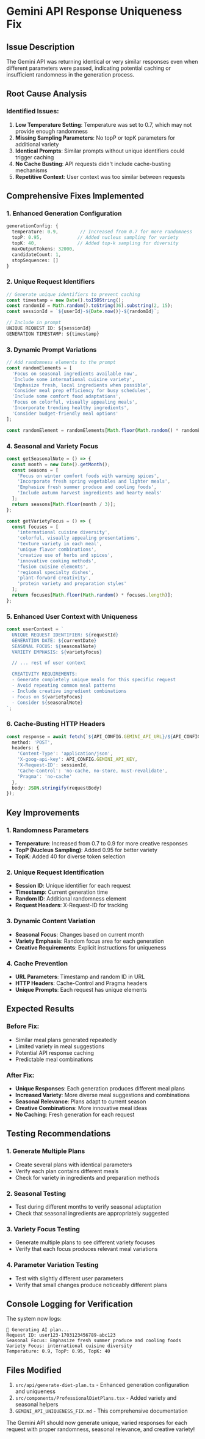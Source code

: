 # Gemini API Response Uniqueness Fix

## Issue Description
The Gemini API was returning identical or very similar responses even when different parameters were passed, indicating potential caching or insufficient randomness in the generation process.

## Root Cause Analysis

### Identified Issues:
1. **Low Temperature Setting**: Temperature was set to 0.7, which may not provide enough randomness
2. **Missing Sampling Parameters**: No topP or topK parameters for additional variety
3. **Identical Prompts**: Similar prompts without unique identifiers could trigger caching
4. **No Cache Busting**: API requests didn't include cache-busting mechanisms
5. **Repetitive Context**: User context was too similar between requests

## Comprehensive Fixes Implemented

### 1. Enhanced Generation Configuration
```typescript
generationConfig: {
  temperature: 0.9,        // Increased from 0.7 for more randomness
  topP: 0.95,             // Added nucleus sampling for variety
  topK: 40,               // Added top-k sampling for diversity
  maxOutputTokens: 32000,
  candidateCount: 1,
  stopSequences: []
}
```

### 2. Unique Request Identifiers
```typescript
// Generate unique identifiers to prevent caching
const timestamp = new Date().toISOString();
const randomId = Math.random().toString(36).substring(2, 15);
const sessionId = `${userId}-${Date.now()}-${randomId}`;

// Include in prompt
UNIQUE REQUEST ID: ${sessionId}
GENERATION TIMESTAMP: ${timestamp}
```

### 3. Dynamic Prompt Variations
```typescript
// Add randomness elements to the prompt
const randomElements = [
  'Focus on seasonal ingredients available now',
  'Include some international cuisine variety',
  'Emphasize fresh, local ingredients when possible',
  'Consider meal prep efficiency for busy schedules',
  'Include some comfort food adaptations',
  'Focus on colorful, visually appealing meals',
  'Incorporate trending healthy ingredients',
  'Consider budget-friendly meal options'
];

const randomElement = randomElements[Math.floor(Math.random() * randomElements.length)];
```

### 4. Seasonal and Variety Focus
```typescript
const getSeasonalNote = () => {
  const month = new Date().getMonth();
  const seasons = [
    'Focus on winter comfort foods with warming spices',
    'Incorporate fresh spring vegetables and lighter meals',
    'Emphasize fresh summer produce and cooling foods',
    'Include autumn harvest ingredients and hearty meals'
  ];
  return seasons[Math.floor(month / 3)];
};

const getVarietyFocus = () => {
  const focuses = [
    'international cuisine diversity',
    'colorful, visually appealing presentations',
    'texture variety in each meal',
    'unique flavor combinations',
    'creative use of herbs and spices',
    'innovative cooking methods',
    'fusion cuisine elements',
    'regional specialty dishes',
    'plant-forward creativity',
    'protein variety and preparation styles'
  ];
  return focuses[Math.floor(Math.random() * focuses.length)];
};
```

### 5. Enhanced User Context with Uniqueness
```typescript
const userContext = `
  UNIQUE REQUEST IDENTIFIER: ${requestId}
  GENERATION DATE: ${currentDate}
  SEASONAL FOCUS: ${seasonalNote}
  VARIETY EMPHASIS: ${varietyFocus}

  // ... rest of user context

  CREATIVITY REQUIREMENTS:
  - Generate completely unique meals for this specific request
  - Avoid repeating common meal patterns
  - Include creative ingredient combinations
  - Focus on ${varietyFocus}
  - Consider ${seasonalNote}
`;
```

### 6. Cache-Busting HTTP Headers
```typescript
const response = await fetch(`${API_CONFIG.GEMINI_API_URL}/${API_CONFIG.GEMINI_MODEL}:generateContent?t=${Date.now()}&r=${randomId}`, {
  method: 'POST',
  headers: {
    'Content-Type': 'application/json',
    'X-goog-api-key': API_CONFIG.GEMINI_API_KEY,
    'X-Request-ID': sessionId,
    'Cache-Control': 'no-cache, no-store, must-revalidate',
    'Pragma': 'no-cache'
  },
  body: JSON.stringify(requestBody)
});
```

## Key Improvements

### 1. Randomness Parameters
- **Temperature**: Increased from 0.7 to 0.9 for more creative responses
- **TopP (Nucleus Sampling)**: Added 0.95 for better variety
- **TopK**: Added 40 for diverse token selection

### 2. Unique Request Identification
- **Session ID**: Unique identifier for each request
- **Timestamp**: Current generation time
- **Random ID**: Additional randomness element
- **Request Headers**: X-Request-ID for tracking

### 3. Dynamic Content Variation
- **Seasonal Focus**: Changes based on current month
- **Variety Emphasis**: Random focus area for each generation
- **Creative Requirements**: Explicit instructions for uniqueness

### 4. Cache Prevention
- **URL Parameters**: Timestamp and random ID in URL
- **HTTP Headers**: Cache-Control and Pragma headers
- **Unique Prompts**: Each request has unique elements

## Expected Results

### Before Fix:
- Similar meal plans generated repeatedly
- Limited variety in meal suggestions
- Potential API response caching
- Predictable meal combinations

### After Fix:
- **Unique Responses**: Each generation produces different meal plans
- **Increased Variety**: More diverse meal suggestions and combinations
- **Seasonal Relevance**: Plans adapt to current season
- **Creative Combinations**: More innovative meal ideas
- **No Caching**: Fresh generation for each request

## Testing Recommendations

### 1. Generate Multiple Plans
- Create several plans with identical parameters
- Verify each plan contains different meals
- Check for variety in ingredients and preparation methods

### 2. Seasonal Testing
- Test during different months to verify seasonal adaptation
- Check that seasonal ingredients are appropriately suggested

### 3. Variety Focus Testing
- Generate multiple plans to see different variety focuses
- Verify that each focus produces relevant meal variations

### 4. Parameter Variation Testing
- Test with slightly different user parameters
- Verify that small changes produce noticeably different plans

## Console Logging for Verification

The system now logs:
```
🤖 Generating AI plan...
Request ID: user123-1703123456789-abc123
Seasonal Focus: Emphasize fresh summer produce and cooling foods
Variety Focus: international cuisine diversity
Temperature: 0.9, TopP: 0.95, TopK: 40
```

## Files Modified
1. `src/api/generate-diet-plan.ts` - Enhanced generation configuration and uniqueness
2. `src/components/ProfessionalDietPlans.tsx` - Added variety and seasonal helpers
3. `GEMINI_API_UNIQUENESS_FIX.md` - This comprehensive documentation

The Gemini API should now generate unique, varied responses for each request with proper randomness, seasonal relevance, and creative variety!